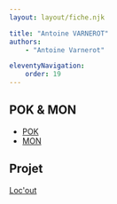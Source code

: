 ```yaml
---
layout: layout/fiche.njk

title: "Antoine VARNEROT"
authors:
    - "Antoine Varnerot"

eleventyNavigation:
    order: 19
---
```


## POK & MON

* [POK](./pok)
* [MON](./mon)

## Projet

[Loc'out](../../../projets/2022-2023/Locout)
